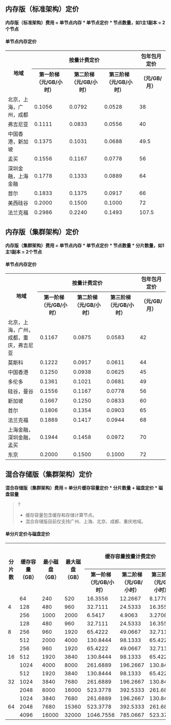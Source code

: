
## 内存版（标准架构）定价
**内存版（标准架构）费用 = 单节点内存 * 单节点定价 * 节点数量，如1主1副本 = 2个节点**

#### 单节点内存定价
<table>
<thead>
<tr>
<th rowspan = "2">地域</th>
<th colspan = "3">按量计费定价</th>
<th>包年包月定价</th>
</tr>
<tr>
<th>第一阶梯（元/GB/小时）</th>
<th>第二阶梯（元/GB/小时）</th>
<th>第三阶梯（元/GB/小时）</th>
<th>（元/GB/月）</td>
</tr>
<tr>
<td>北京，上海，广州，成都</td>
<td>0.1056</td>
<td>0.0792</td>
<td>0.0528</td>
<td>38</td>
</tr>
<tr>
<td>弗吉尼亚</td>
<td>0.1111</td>
<td>0.0833</td>
<td>0.0556</td>
<td>40</td>
</tr>
<tr>
<td>中国香港，新加坡</td>
<td>0.1375</td>
<td>0.1031</td>
<td>0.0688</td>
<td>49.5</td>
</tr>
<tr>
<td>孟买</td>
<td>0.1556</td>
<td>0.1167</td>
<td>0.0778</td>
<td>56</td>
</tr>
<tr>
<td>深圳金融，上海金融</td>
<td>0.1778</td>
<td>0.1333</td>
<td>0.0889</td>
<td>64</td>
</tr>
<tr>
<td>首尔</td>
<td>0.1833</td>
<td>0.1375</td>
<td>0.0917</td>
<td>66</td>
</tr>
<tr>
<td>美西硅谷</td>
<td>0.2000</td>
<td>0.1500</td>
<td>0.1000</td>
<td>72</td>
</tr>
<tr>
<td>法兰克福</td>
<td>0.2986</td>
<td>0.2240</td>
<td>0.1493</td>
<td>107.5</td>
</tr>
</table>



## 内存版（集群架构）定价
**内存版（集群架构）费用 = 单节点内存 * 单节点定价 * 节点数量 * 分片数量，如1主1副本 = 2个节点**

#### 单节点内存定价
<table>
<tr>
<th rowspan = "2">地域</th>
<th colspan = "3">按量计费定价</th>
<th>包年包月定价</th>
</tr>
<tr>
<th>第一阶梯（元/GB/小时）</th>
<th>第二阶梯（元/GB/小时）</th>
<th>第三阶梯（元/GB/小时）</th>
<th>（元/GB/月）</th>
</tr>
<tr>
<td>北京，上海，广州，成都，重庆，弗吉尼亚</td>
<td>0.1167</td>
<td>0.0875</td>
<td>0.0583</td>
<td>42</td>
</tr>
<tr>
<td>莫斯科</td>
<td>0.1222</td>
<td>0.0917</td>
<td>0.0611</td>
<td>44</td>
</tr>
<tr>
<td>中国香港</td>
<td>0.1250</td>
<td>0.0938</td>
<td>0.0625</td>
<td>45</td>
</tr>
<tr>
<td>多伦多</td>
<td>0.1361</td>
<td>0.1021</td>
<td>0.0681</td>
<td>49</td>
</tr>
<tr>
<td>硅谷，曼谷</td>
<td>0.1556</td>
<td>0.1167</td>
<td>0.0778</td>
<td>56</td>
</tr>
<tr>
<td>新加坡</td>
<td>0.1667</td>
<td>0.1250</td>
<td>0.0833</td>
<td>60</td>
</tr>
<tr>
<td>首尔</td>
<td>0.1806</td>
<td>0.1354</td>
<td>0.0903</td>
<td>65</td>
</tr>
<tr>
<td>法兰克福</td>
<td>0.1889</td>
<td>0.1417</td>
<td>0.0944</td>
<td>68</td>
</tr>
<tr>
<td>上海金融，深圳金融，孟买</td>
<td>0.1944</td>
<td>0.1458</td>
<td>0.0972</td>
<td>70</td>
</tr>
<tr>
<td>东京</td>
<td>0.2000</td>
<td>0.1500</td>
<td>0.1000</td>
<td>72</td>
</tr>
</table>

## 混合存储版（集群架构）定价

**混合存储版（集群架构）费用 = 单分片缓存容量定价 * 分片数量 + 磁盘定价 * 磁盘容量**
>?
>- 缓存容量包含缓存和存储计算节点。
>- 混合存储版目前仅支持广州、上海、北京、成都、重庆地域。

#### 单分片定价与磁盘定价
<table>
<tr>
<th rowspan=2>分片数</th>
<th rowspan=2>缓存容量（GB）</th>
<th rowspan=2>最小磁盘（GB）</th>
<th rowspan=2>最大磁盘（GB）</th>
<th colspan = "3">缓存容量按量计费定价	</th>
<th>缓存容量定价包年包月定价</th>
<th  rowspan=2>磁盘定价（元/GB/月）</th>
</tr>
<tr>
<th>第一阶梯（元/GB/小时）</th>
<th>第二阶梯（元/GB/小时）</th>
<th>第三阶梯（元/GB/小时）</th>
<th>（元/GB/月）</th>
</tr>
<tr>
<td rowspan=3>4</td>
<td>64</td>
<td>240</td>
<td>520</td>
<td>16.3556</td>
<td>12.2667</td>
<td>8.1778</td>
<td>5888</td>
<td rowspan=15>2.2 </td>
</tr>
<tr>
<td>128</td>
<td>480</td>
<td>960</td>
<td>32.7111</td>
<td>24.5333</td>
<td>16.3556</td>
<td>11776</td>
</tr>
<tr>
<td>256</td>
<td>1000</td>
<td>2000</td>
<td>6.5417</td>
<td>4.9063</td>
<td>3.2708</td>
<td>2355</td>
</tr>
<tr>
<td rowspan=3>8</td>
<td>128</td>
<td>480</td>
<td>960</td>
<td>32.7111</td>
<td>24.5333</td>
<td>16.3556</td>
<td>11776</td>
</tr>
<tr>
<td>256</td>
<td>960</td>
<td>1920</td>
<td>65.4222</td>
<td>49.0667</td>
<td>32.7111</td>
<td>23552</td>
</tr>
<tr>
<td>512</td>
<td>2000</td>
<td>4000</td>
<td>130.8444</td>
<td>98.1333</td>
<td>65.4222</td>
<td>47104</td>
</tr>
<tr>
<td rowspan=3>16</td>
<td>256</td>
<td>960</td>
<td>1920</td>
<td>65.4222</td>
<td>49.0667</td>
<td>32.7111</td>
<td>23552</td>
</tr>
<tr>
<td>512</td>
<td>1920</td>
<td>3840</td>
<td>130.8444</td>
<td>98.1333</td>
<td>65.4222</td>
<td>47104</td>
</tr>
<tr>
<td>1024</td>
<td>4000</td>
<td>8000</td>
<td>261.6889</td>
<td>196.2667</td>
<td>130.8444</td>
<td>94208</td>
</tr>
<tr>
<td rowspan=3>32</td>
<td>512</td>
<td>1920</td>
<td>3840</td>
<td>130.8444</td>
<td>98.1333</td>
<td>65.4222</td>
<td>47104</td>
</tr>
<tr>
<td>1024</td>
<td>3840</td>
<td>7680</td>
<td>261.6889</td>
<td>196.2667</td>
<td>130.8444</td>
<td>94208</td>
</tr>
<tr>
<td>2048</td>
<td>8000</td>
<td>16000</td>
<td>523.3778</td>
<td>392.5333</td>
<td>261.6889</td>
<td>188416</td>
</tr>
<tr>
<td rowspan=3>64</td>
<td>1024</td>
<td>3840</td>
<td>7680</td>
<td>261.6889</td>
<td>196.2667</td>
<td>130.8444</td>
<td>94208</td>
</tr>
<tr>
<td>2048</td>
<td>7680</td>
<td>15360</td>
<td>523.3778</td>
<td>392.5333</td>
<td>261.6889</td>
<td>188416</td>
</tr>
<tr>
<td>4096</td>
<td>16000</td>
<td>32000</td>
<td>1046.7556</td>
<td>785.0667</td>
<td>523.3778</td>
<td>376832</td>
</tr>
</table>

